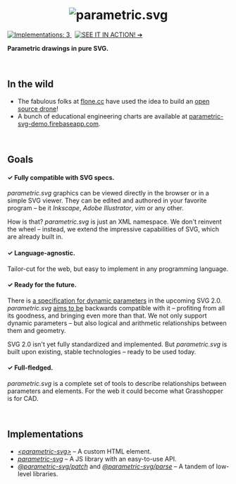 <h1 align="center" id="/">
  <img alt="parametric.svg" src="https://cdn.rawgit.com/parametric-svg/identity/v1.0.0/logo/basic.svg" />
</h1>

[![Implementations: 3
](https://img.shields.io/badge/implementations-3-9eab05.svg?style=flat-square)
](#/implementations)
 [![SEE IT IN ACTION! ➔
](https://img.shields.io/badge/SEE%20IT%20IN%20ACTION!-%E2%9E%94-555555.svg?style=flat-square)
](http://parametric-svg.js.org)

**Parametric drawings in pure SVG.**




<a id="/in-the-wild"></a>&nbsp;

## In the wild

* The fabulous folks at [flone.cc](http://flone.cc) have used the idea to build an [open source drone](https://tomekwi.github.io/flone-frame)!
* A bunch of educational engineering charts are available at [parametric-svg-demo.firebaseapp.com](https://parametric-svg-demo.firebaseapp.com/).




<a id="/goals"></a>&nbsp;

## Goals

#### ✓ Fully compatible with SVG specs.

*parametric.svg* graphics can be viewed directly in the browser or in a simple SVG viewer. They can be edited and authored in your favorite program – be it *Inkscape*, *Adobe Illustrator*, *vim* or any other.

How is that? *parametric.svg* is just an XML namespace. We don't reinvent the wheel – instead, we extend the impressive capabilities of SVG, which are already built in.


#### ✓ Language-agnostic.

Tailor-cut for the web, but easy to implement in any programming language.


#### ✓ Ready for the future.

There is [a specification for dynamic parameters][svg-params] in the upcoming SVG 2.0. *parametric.svg* [aims to be](https://github.com/parametric-svg/-/issues/2) backwards compatible with it – profiting from all its goodness, and bringing even more than that. We not only support dynamic parameters – but also logical and arithmetic relationships between them and geometry.

SVG 2.0 isn't yet fully standardized and implemented. But *parametric.svg* is built upon existing, stable technologies – ready to be used today.

[svg-params]: http://www.w3.org/TR/SVGParamPrimer/ "SVG Parameters 1.0"


#### ✓ Full-fledged.

*parametric.svg* is a complete set of tools to describe relationships between parameters and elements. For the web it could become what Grasshopper is for CAD.




<a id="/implementations"></a>&nbsp;

## Implementations

* *[\<parametric-svg\>][]* – A custom HTML element.
* *[parametric-svg][]* – A JS library with an easy-to-use API.
* *[@parametric-svg/patch][]* and *[@parametric-svg/parse][]* – A tandem of low-level libraries.

[\<parametric-svg\>]:     https://www.npmjs.com/package/@parametric-svg/element
[parametric-svg]:         https://www.npmjs.com/package/parametric-svg
[@parametric-svg/patch]:   https://www.npmjs.com/package/@parametric-svg/patch
[@parametric-svg/parse]:   https://www.npmjs.com/package/@parametric-svg/parse
